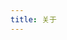 ```yaml
---
title: 关于
---
```

<script src="https://cdn.jsdelivr.net/npm/marked/marked.min.js"></script>

<script>
  var message, readme;
  var isLoading = false;
  function decodeBase64(base64) {
    const text = atob(base64);
    const length = text.length;
    const bytes = new Uint8Array(length);
    for (let i = 0; i < length; i++) {
      bytes[i] = text.charCodeAt(i);
    }
    const decoder = new TextDecoder();
    return decoder.decode(bytes);
  }
  async function loadReadme(message, readme) {
    if (isLoading) {
      return;
    }
    try {
      isLoading = true;
      message.textContent = "正在从 GitHub 拉取信息，请坐和放宽";
      const response = await fetch("https://api.github.com/repos/wherewhere/wherewhere/readme");
      if (response.ok) {
        message.textContent = "拉取成功，正在解析";
        const json = await response.json();
        const content = json.content;
        if (typeof(content) == "string" && content.length > 0) {
          message.textContent = "解析成功";
          readme.innerHTML = marked.parse(decodeBase64(content));
          message.remove();
          return;
        }
      }
    }
    catch {
    }
    finally {
      isLoading = false;
    }
    message.textContent = "拉取失败，即将跳转到 GitHub 页面";
    location.href = "https://wherewhere.github.io/wherewhere"
  }
  class AboutContent extends HTMLElement {
    constructor() {
      super();
    }
    connectedCallback() {
      message = document.createElement("span");
      readme = document.createElement("div");
      readme.innerHTML = "如果这里什么也没有，请<a href=\"javascript:loadReadme(message, readme);\">刷新</a>页面，或者前往这个<a href=\"https://wherewhere.github.io/wherewhere\"><b>页面</b></a>查看";
      this.append(message);
      this.append(readme);
      loadReadme(message, readme);
    }
  }
  if (!customElements.get("about-content")) {
    customElements.define("about-content", AboutContent);
  }
</script>

<about-content></about-content>
